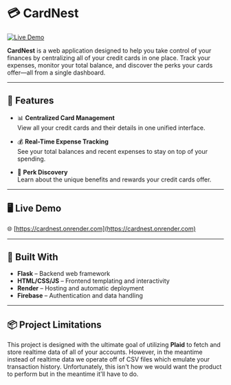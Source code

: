 # 💳 CardNest

[![Live Demo](https://img.shields.io/badge/Demo-Live-green)](https://cardnest.onrender.com/)

**CardNest** is a web application designed to help you take control of your finances by centralizing all of your credit cards in one place. Track your expenses, monitor your total balance, and discover the perks your cards offer—all from a single dashboard.

---

## 🚀 Features

- 📊 **Centralized Card Management**  
  View all your credit cards and their details in one unified interface.

- 💰 **Real-Time Expense Tracking**  
  See your total balances and recent expenses to stay on top of your spending.

- 🎁 **Perk Discovery**  
  Learn about the unique benefits and rewards your credit cards offer.

---

## 🖥️ Live Demo

🌐 [https://cardnest.onrender.com](https://cardnest.onrender.com)

---

## 🧱 Built With

- **Flask** – Backend web framework
- **HTML/CSS/JS** – Frontend templating and interactivity
- **Render** – Hosting and automatic deployment
- **Firebase** – Authentication and data handling

---

## 📦 Project Limitations

This project is designed with the ultimate goal of utilizing **Plaid** to fetch and store realtime 
data of all of your accounts. However, in the meantime instead of realtime data we operate off 
of CSV files which emulate your transaction history. Unfortunately, this isn't how we would 
want the product to perform but in the meantime it'll have to do.
